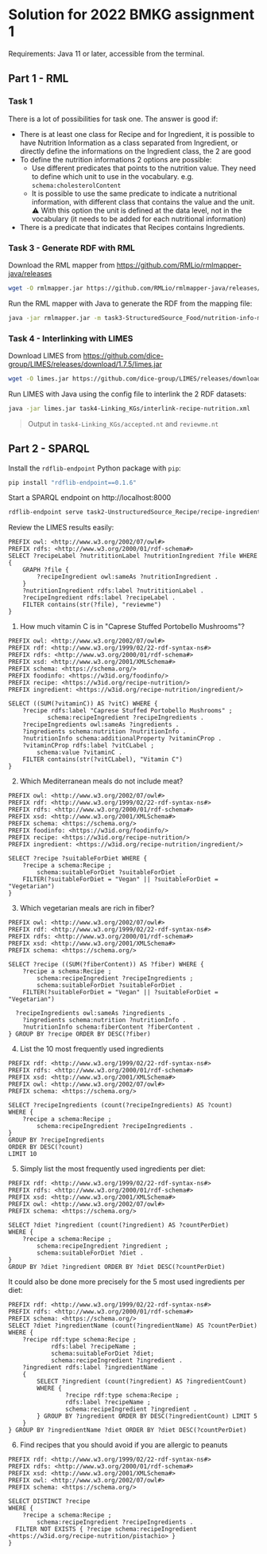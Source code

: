 # Solution for 2022 BMKG assignment 1

Requirements: Java 11 or later, accessible from the terminal.

## Part 1 - RML

### Task 1

There is a lot of possibilities for task one. The answer is good if:

* There is at least one class for Recipe and for Ingredient, it is possible to have Nutrition Information as a class separated from Ingredient, or directly define the informations on the Ingredient class, the 2 are good
* To define the nutrition informations 2 options are possible:
  * Use different predicates that points to the nutrition value. They need to define which unit to use in the vocabulary. e.g. `schema:cholesterolContent`
  * It is possible to use the same predicate to indicate a nutritional information, with different class that contains the value and the unit. ⚠️ With this option the unit is defined at the data level, not in the vocabulary (it needs to be added for each nutritional information)
* There is a predicate that indicates that Recipes contains Ingredients.

### Task 3 - Generate RDF with RML

Download the RML mapper from https://github.com/RMLio/rmlmapper-java/releases

```bash
wget -O rmlmapper.jar https://github.com/RMLio/rmlmapper-java/releases/download/v4.15.0/rmlmapper-4.15.0-r361-all.jar
```

Run the RML mapper with Java to generate the RDF from the mapping file:

```bash
java -jar rmlmapper.jar -m task3-StructuredSource_Food/nutrition-info-mappings.rml.ttl -o task3-StructuredSource_Food/nutrition-info.ttl
```

### Task 4 - Interlinking with LIMES

Download LIMES from https://github.com/dice-group/LIMES/releases/download/1.7.5/limes.jar

```bash
wget -O limes.jar https://github.com/dice-group/LIMES/releases/download/1.7.5/limes.jar
```

Run LIMES with Java using the config file to interlink the 2  RDF datasets:

```bash
java -jar limes.jar task4-Linking_KGs/interlink-recipe-nutrition.xml
```

> Output in `task4-Linking_KGs/accepted.nt` and `reviewme.nt`

## Part 2 - SPARQL

Install the `rdflib-endpoint` Python package with `pip`:

```bash
pip install "rdflib-endpoint==0.1.6"
```

Start a SPARQL endpoint on http://localhost:8000

```bash
rdflib-endpoint serve task2-UnstructuredSource_Recipe/recipe-ingredients.ttl task3-StructuredSource_Food/nutrition-info.ttl task4-Linking_KGs/vincent-accepted.nt
```

Review the LIMES results easily:

```SPARQL
PREFIX owl: <http://www.w3.org/2002/07/owl#>
PREFIX rdfs: <http://www.w3.org/2000/01/rdf-schema#>
SELECT ?recipeLabel ?nutrititionLabel ?nutritionIngredient ?file WHERE {
    GRAPH ?file {
        ?recipeIngredient owl:sameAs ?nutritionIngredient .
    }
  	?nutritionIngredient rdfs:label ?nutrititionLabel .
    ?recipeIngredient rdfs:label ?recipeLabel .
    FILTER contains(str(?file), "reviewme")
}
```

1. How much vitamin C is in  "Caprese Stuffed Portobello Mushrooms"?

```SPARQL
PREFIX owl: <http://www.w3.org/2002/07/owl#>
PREFIX rdf: <http://www.w3.org/1999/02/22-rdf-syntax-ns#>
PREFIX rdfs: <http://www.w3.org/2000/01/rdf-schema#>
PREFIX xsd: <http://www.w3.org/2001/XMLSchema#>
PREFIX schema: <https://schema.org/>
PREFIX foodinfo: <https://w3id.org/foodinfo/>
PREFIX recipe: <https://w3id.org/recipe-nutrition/>
PREFIX ingredient: <https://w3id.org/recipe-nutrition/ingredient/>

SELECT ((SUM(?vitaminC)) AS ?vitC) WHERE {
  	?recipe rdfs:label "Caprese Stuffed Portobello Mushrooms" ;
           schema:recipeIngredient ?recipeIngredients .
  	?recipeIngredients owl:sameAs ?ingredients .
  	?ingredients schema:nutrition ?nutritionInfo .
  	?nutritionInfo schema:additionalProperty ?vitaminCProp .
    ?vitaminCProp rdfs:label ?vitCLabel ;
    	schema:value ?vitaminC .
    FILTER contains(str(?vitCLabel), "Vitamin C")
}
```

2. Which Mediterranean meals do not include meat?

```SPARQL
PREFIX owl: <http://www.w3.org/2002/07/owl#>
PREFIX rdf: <http://www.w3.org/1999/02/22-rdf-syntax-ns#>
PREFIX rdfs: <http://www.w3.org/2000/01/rdf-schema#>
PREFIX xsd: <http://www.w3.org/2001/XMLSchema#>
PREFIX schema: <https://schema.org/>
PREFIX foodinfo: <https://w3id.org/foodinfo/>
PREFIX recipe: <https://w3id.org/recipe-nutrition/>
PREFIX ingredient: <https://w3id.org/recipe-nutrition/ingredient/>

SELECT ?recipe ?suitableForDiet WHERE {
  	?recipe a schema:Recipe ;
  		schema:suitableForDiet ?suitableForDiet .
  	FILTER(?suitableForDiet = "Vegan" || ?suitableForDiet = "Vegetarian")
}
```

3. Which vegetarian meals are rich in fiber?

```SPARQL
PREFIX owl: <http://www.w3.org/2002/07/owl#>
PREFIX rdf: <http://www.w3.org/1999/02/22-rdf-syntax-ns#>
PREFIX rdfs: <http://www.w3.org/2000/01/rdf-schema#>
PREFIX xsd: <http://www.w3.org/2001/XMLSchema#>
PREFIX schema: <https://schema.org/>

SELECT ?recipe ((SUM(?fiberContent)) AS ?fiber) WHERE {
  	?recipe a schema:Recipe ;
		schema:recipeIngredient ?recipeIngredients ;
  		schema:suitableForDiet ?suitableForDiet .
  	FILTER(?suitableForDiet = "Vegan" || ?suitableForDiet = "Vegetarian")
  	
  ?recipeIngredients owl:sameAs ?ingredients .
  	?ingredients schema:nutrition ?nutritionInfo .
  	?nutritionInfo schema:fiberContent ?fiberContent .
} GROUP BY ?recipe ORDER BY DESC(?fiber)
```

4. List the 10 most frequently used ingredients

```SPARQL
PREFIX rdf: <http://www.w3.org/1999/02/22-rdf-syntax-ns#>
PREFIX rdfs: <http://www.w3.org/2000/01/rdf-schema#>
PREFIX xsd: <http://www.w3.org/2001/XMLSchema#>
PREFIX owl: <http://www.w3.org/2002/07/owl#>
PREFIX schema: <https://schema.org/>

SELECT ?recipeIngredients (count(?recipeIngredients) AS ?count)
WHERE {
    ?recipe a schema:Recipe ;
		schema:recipeIngredient ?recipeIngredients .
} 
GROUP BY ?recipeIngredients
ORDER BY DESC(?count)
LIMIT 10
```

5. Simply list the most frequently used ingredients per diet:

```SPARQL
PREFIX rdf: <http://www.w3.org/1999/02/22-rdf-syntax-ns#>
PREFIX rdfs: <http://www.w3.org/2000/01/rdf-schema#>
PREFIX xsd: <http://www.w3.org/2001/XMLSchema#>
PREFIX owl: <http://www.w3.org/2002/07/owl#>
PREFIX schema: <https://schema.org/>

SELECT ?diet ?ingredient (count(?ingredient) AS ?countPerDiet)
WHERE {
    ?recipe a schema:Recipe ;
		schema:recipeIngredient ?ingredient ;
        schema:suitableForDiet ?diet .
} 
GROUP BY ?diet ?ingredient ORDER BY ?diet DESC(?countPerDiet)
```

It could also be done more precisely for the 5 most used ingredients per diet:

```SPARQL
PREFIX rdf: <http://www.w3.org/1999/02/22-rdf-syntax-ns#>
PREFIX rdfs: <http://www.w3.org/2000/01/rdf-schema#>
PREFIX schema: <https://schema.org/>
SELECT ?diet ?ingredientName (count(?ingredientName) AS ?countPerDiet) 
WHERE { 
    ?recipe rdf:type schema:Recipe ;
            rdfs:label ?recipeName ;
            schema:suitableForDiet ?diet;
            schema:recipeIngredient ?ingredient .
    ?ingredient rdfs:label ?ingredientName .
    {
        SELECT ?ingredient (count(?ingredient) AS ?ingredientCount)
        WHERE {
                ?recipe rdf:type schema:Recipe ;
                rdfs:label ?recipeName ;
                schema:recipeIngredient ?ingredient .
        } GROUP BY ?ingredient ORDER BY DESC(?ingredientCount) LIMIT 5
    }
} GROUP BY ?ingredientName ?diet ORDER BY ?diet DESC(?countPerDiet)
```


6. Find recipes that you should avoid if you are allergic to peanuts

```SPARQL
PREFIX rdf: <http://www.w3.org/1999/02/22-rdf-syntax-ns#>
PREFIX rdfs: <http://www.w3.org/2000/01/rdf-schema#>
PREFIX xsd: <http://www.w3.org/2001/XMLSchema#>
PREFIX owl: <http://www.w3.org/2002/07/owl#>
PREFIX schema: <https://schema.org/>

SELECT DISTINCT ?recipe
WHERE {
    ?recipe a schema:Recipe ;
		schema:recipeIngredient ?recipeIngredients .
  FILTER NOT EXISTS { ?recipe schema:recipeIngredient <https://w3id.org/recipe-nutrition/pistachio> }
} 
```

